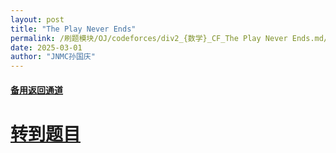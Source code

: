 ```yaml
---
layout: post
title: "The Play Never Ends"
permalink: /刷题模块/OJ/codeforces/div2_{数学}_CF_The Play Never Ends.md/
date: 2025-03-01
author: "JNMC孙国庆"
---
```


#### [备用返回通道](../../README.md)
# [转到题目](https://codeforces.com/contest/2071/problem/A)